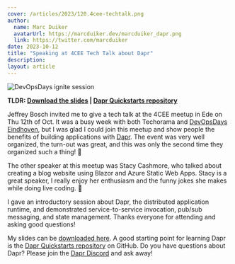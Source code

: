 ```yaml
---
cover: /articles/2023/120.4cee-techtalk.png
author:
  name: Marc Duiker
  avatarUrl: https://marcduiker.dev/marcduiker_dapr.png
  link: https://twitter.com/marcduiker
date: 2023-10-12
title: "Speaking at 4CEE Tech Talk about Dapr"
description:
layout: article
---
```


![DevOpsDays ignite session](/articles/2023/120.4cee-techtalk.png)

**TLDR: <a href="/articles/2023/120.c4ee-dapr-101" target="_blank">Download the slides</a> | <a href="https://github.com/dapr/quickstarts" target="_blank">Dapr Quickstarts repository</a>**

Jeffrey Bosch invited me to give a tech talk at the 4CEE meetup in Ede on Thu 12th of Oct. It was a busy week with both Techorama and [DevOpsDays Eindhoven](/articles/devopsdays-creative-coding), but I was glad I could join this meetup and show people the benefits of building applications with [Dapr](https://dapr.io). The event was very well organized, the turn-out was great, and this was only the second time they organized such a thing! 👏

The other speaker at this meetup was Stacy Cashmore, who talked about creating a blog website using Blazor and Azure Static Web Apps. Stacy is a great speaker, I really enjoy her enthusiasm and the funny jokes she makes while doing live coding. 🚀

I gave an introductory session about Dapr, the distributed application runtime, and demonstrated service-to-service invocation, pub/sub messaging, and state management. Thanks everyone for attending and asking good questions!

My slides can be <a href="/articles/2023/120.c4ee-dapr-101" target="_blank">downloaded here</a>. A good starting point for learning Dapr is the [Dapr Quickstarts repository](https://github.com/dapr/quickstarts) on GitHub. Do you have questions about Dapr? Please join the [Dapr Discord](https://bit.ly/dapr-discord) and ask away!
